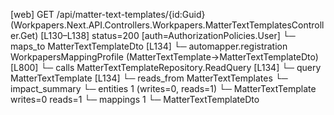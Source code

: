 [web] GET /api/matter-text-templates/{id:Guid}  (Workpapers.Next.API.Controllers.Workpapers.MatterTextTemplatesController.Get)  [L130–L138] status=200 [auth=AuthorizationPolicies.User]
  └─ maps_to MatterTextTemplateDto [L134]
    └─ automapper.registration WorkpapersMappingProfile (MatterTextTemplate->MatterTextTemplateDto) [L800]
  └─ calls MatterTextTemplateRepository.ReadQuery [L134]
  └─ query MatterTextTemplate [L134]
    └─ reads_from MatterTextTemplates
  └─ impact_summary
    └─ entities 1 (writes=0, reads=1)
      └─ MatterTextTemplate writes=0 reads=1
    └─ mappings 1
      └─ MatterTextTemplateDto

